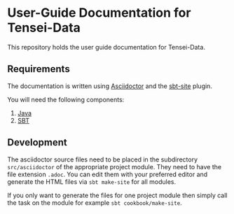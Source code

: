 # User-Guide Documentation for Tensei-Data

This repository holds the user guide documentation for Tensei-Data.

## Requirements

The documentation is written using 
[Asciidoctor](http://asciidoctor.org/) and the 
[sbt-site](https://github.com/sbt/sbt-site) plugin.

You will need the following components:

1. [Java](http://www.oracle.com/technetwork/java/index.html)
2. [SBT](http://www.scala-sbt.org/)

## Development

The asciidoctor source files need to be placed in the subdirectory
`src/asciidoctor` of the appropriate project module. They need to have
the file extension `.adoc`. You can edit them with your preferred editor
and generate the HTML files via `sbt make-site` for all modules.

If you only want to generate the files for one project module then
simply call the task on the module for example `sbt cookbook/make-site`.

